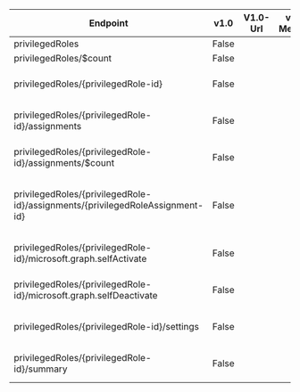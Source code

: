 | Endpoint | v1.0 | V1.0-Url | v1.0-Methods | beta | Beta-Url | Beta-Methods | Path | Root | Children | Segment |
| ----------| ----------| ----------| ----------| ----------| ----------| ----------| ----------| ----------| ----------| ----------|
| privilegedRoles| False| | | True| https://graph.microsoft.com/beta/privilegedRoles| Get Post| privilegedRoles| privilegedRoles| 2| privilegedRoles|
| privilegedRoles/$count| False| | | True| https://graph.microsoft.com/beta/privilegedRoles/$count| Get| privilegedRoles $count| privilegedRoles| 0| $count|
| privilegedRoles/{privilegedRole-id}| False| | | True| https://graph.microsoft.com/beta/privilegedRoles/{privilegedRole-id}| Get Patch Delete| privilegedRoles {privilegedRole-id}| privilegedRoles| 5| {privilegedRole-id}|
| privilegedRoles/{privilegedRole-id}/assignments| False| | | True| https://graph.microsoft.com/beta/privilegedRoles/{privilegedRole-id}/assignments| Get| privilegedRoles {privilegedRole-id} assignments| privilegedRoles| 2| assignments|
| privilegedRoles/{privilegedRole-id}/assignments/$count| False| | | True| https://graph.microsoft.com/beta/privilegedRoles/{privilegedRole-id}/assignments/$count| Get| privilegedRoles {privilegedRole-id} assignments $count| privilegedRoles| 0| $count|
| privilegedRoles/{privilegedRole-id}/assignments/{privilegedRoleAssignment-id}| False| | | True| https://graph.microsoft.com/beta/privilegedRoles/{privilegedRole-id}/assignments/{privilegedRoleAssignment-id}| Get| privilegedRoles {privilegedRole-id} assignments {privilegedRoleAssignment-id}| privilegedRoles| 0| {privilegedRoleAssignment-id}|
| privilegedRoles/{privilegedRole-id}/microsoft.graph.selfActivate| False| | | True| https://graph.microsoft.com/beta/privilegedRoles/{privilegedRole-id}/microsoft.graph.selfActivate| Post| privilegedRoles {privilegedRole-id} microsoft.graph.selfActivate| privilegedRoles| 0| microsoft.graph.selfActivate|
| privilegedRoles/{privilegedRole-id}/microsoft.graph.selfDeactivate| False| | | True| https://graph.microsoft.com/beta/privilegedRoles/{privilegedRole-id}/microsoft.graph.selfDeactivate| Post| privilegedRoles {privilegedRole-id} microsoft.graph.selfDeactivate| privilegedRoles| 0| microsoft.graph.selfDeactivate|
| privilegedRoles/{privilegedRole-id}/settings| False| | | True| https://graph.microsoft.com/beta/privilegedRoles/{privilegedRole-id}/settings| Get Patch Delete| privilegedRoles {privilegedRole-id} settings| privilegedRoles| 0| settings|
| privilegedRoles/{privilegedRole-id}/summary| False| | | True| https://graph.microsoft.com/beta/privilegedRoles/{privilegedRole-id}/summary| Get Patch Delete| privilegedRoles {privilegedRole-id} summary| privilegedRoles| 0| summary|
